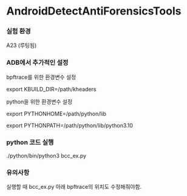 # AndroidDetectAntiForensicsTools

### 실험 환경
A23 (루팅됨)

### ADB에서 추가적인 설정

bpftrace를 위한 환경변수 설정

export KBUILD_DIR=/path/kheaders

python을 위한 환경변수 설정

export PYTHONHOME=/path/python/lib

export PYTHONPATH=/path/python/lib/python3.10

### python 코드 실행

./python/bin/python3 bcc_ex.py

### 유의사항
실행할 때 bcc_ex.py 아래 bpftrace의 위치도 수정해줘야함.
